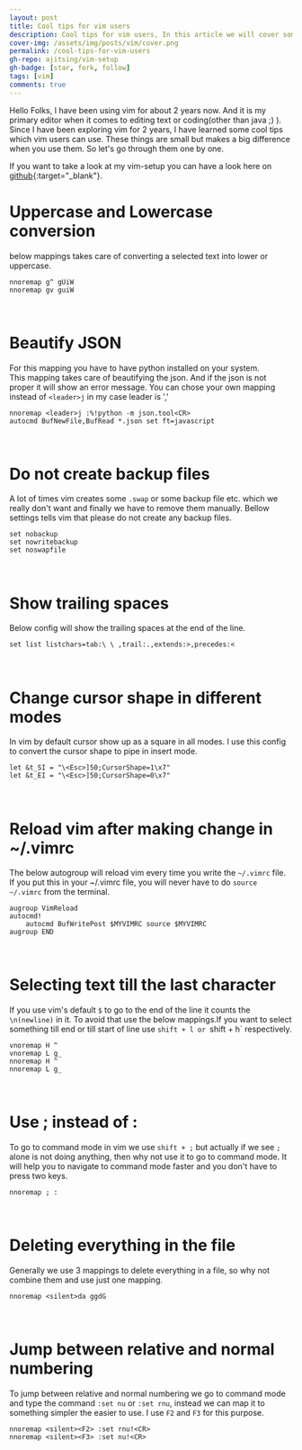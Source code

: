 ```yaml
---
layout: post
title: Cool tips for vim users
description: Cool tips for vim users, In this article we will cover some awesome tips & tricks vim users can use to make their life easier while using vim.
cover-img: /assets/img/posts/vim/cover.png
permalink: /cool-tips-for-vim-users
gh-repo: ajitsing/vim-setup
gh-badge: [star, fork, follow]
tags: [vim]
comments: true
---
```


Hello Folks, I have been using vim for about 2 years now. And it is my primary editor when it comes to editing text or coding(other than java ;) ). Since I have been exploring vim for 2 years, I have learned some cool tips which vim users can use. These things are small but makes a big difference when you use them. So let's go through them one by one.

If you want to take a look at my vim-setup you can have a look here on [github](https://github.com/ajitsing/vim-setup){:target="_blank"}.

# Uppercase and Lowercase conversion

below mappings takes care of converting a selected text into lower or uppercase.

```vimscript
nnoremap g^ gUiW
nnoremap gv guiW
```
<br>

# Beautify JSON

For this mapping you have to have python installed on your system. This mapping takes care of beautifying the json. And if the json is not proper it will show an error message. You can chose your own mapping instead of `<leader>j` in my case leader is ','

```vimscript
nnoremap <leader>j :%!python -m json.tool<CR>
autocmd BufNewFile,BufRead *.json set ft=javascript
```
<br>

# Do not create backup files

A lot of times vim creates some `.swap` or some backup file etc. which we really don't want and finally we have to remove them manually. Bellow settings tells vim that please do not create any backup files.

```vimscript
set nobackup
set nowritebackup
set noswapfile
```
<br>

# Show trailing spaces

Below config will show the trailing spaces at the end of the line.

```vimscript
set list listchars=tab:\ \ ,trail:.,extends:>,precedes:<
```
<br>

# Change cursor shape in different modes

In vim by default cursor show up as a square in all modes. I use this config to convert the cursor shape to pipe in insert mode.

```vimscript
let &t_SI = "\<Esc>]50;CursorShape=1\x7"
let &t_EI = "\<Esc>]50;CursorShape=0\x7"
```
<br>

# Reload vim after making change in ~/.vimrc

The below autogroup will reload vim every time you write the `~/.vimrc` file. If you put this in your ~/.vimrc file, you will never have to do `source ~/.vimrc` from the terminal.

```vimscript
augroup VimReload
autocmd!
    autocmd BufWritePost $MYVIMRC source $MYVIMRC
augroup END
```
<br>

# Selecting text till the last character

If you use vim's default `$` to go to the end of the line it counts the `\n(newline)` in it. To avoid that use the below mappings.If you want to select something till end or till start of line use `shift + l or `shift + h` respectively.

```vimscript
vnoremap H ^
vnoremap L g_
nnoremap H ^
nnoremap L g_
```
<br>

# Use ; instead of :

To go to command mode in vim we use `shift + ;` but actually if we see `;` alone is not doing anything, then why not use it to go to command mode. It will help you to navigate to command mode faster and you don't have to press two keys.

```vimscript
nnoremap ; :
```
<br>

# Deleting everything in the file

Generally we use 3 mappings to delete everything in a file, so why not combine them and use just one mapping.

```vimscript
nnoremap <silent>da ggdG
```
<br>

# Jump between relative and normal numbering

To jump between relative and normal numbering we go to command mode and type the command `:set nu` or `:set rnu`, instead we can map it to something simpler the easier to use. I use `F2` and `F3` for this purpose.

```vimscript
nnoremap <silent><F2> :set rnu!<CR>
nnoremap <silent><F3> :set nu!<CR>
```
<br>


